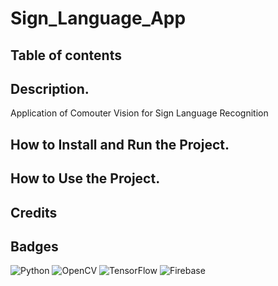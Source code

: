 # Sign_Language_App

## Table of contents

## Description.
Application of Comouter Vision for Sign Language Recognition 

## How to Install and Run the Project.

## How to Use the Project.

## Credits

## Badges
![Python](https://img.shields.io/badge/python-3670A0?style=for-the-badge&logo=python&logoColor=ffdd54)
![OpenCV](https://img.shields.io/badge/opencv-%23white.svg?style=for-the-badge&logo=opencv&logoColor=white)
![TensorFlow](https://img.shields.io/badge/TensorFlow-%23FF6F00.svg?style=for-the-badge&logo=TensorFlow&logoColor=white)
![Firebase](https://img.shields.io/badge/firebase-%23039BE5.svg?style=for-the-badge&logo=firebase)
